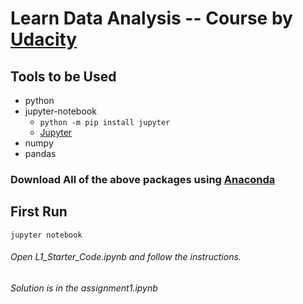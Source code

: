 # Learn Data Analysis -- Course by [Udacity](https://www.udacity.com/course/intro-to-data-analysis--ud170)
## Tools to be Used
   *	python
   * 	jupyter-notebook
        * `python -m pip install jupyter`
        * [Jupyter](http://jupyter.org/install)
   *	numpy
   *	pandas
### Download All of the above packages using                             [Anaconda](https://anaconda.org/anaconda/python)

## First Run 
```jupyter notebook```

###### Open L1_Starter_Code.ipynb and follow the instructions.
###### Solution is in the assignment1.ipynb